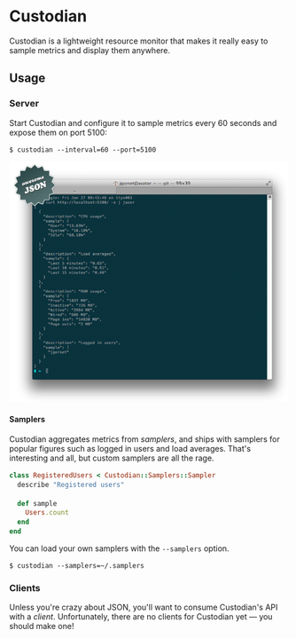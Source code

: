 # Custodian

Custodian is a lightweight resource monitor that makes it really easy
to sample metrics and display them anywhere.

## Usage

### Server

Start Custodian and configure it to sample metrics every 60 seconds and expose them
on port 5100:

    $ custodian --interval=60 --port=5100

![Example](https://github.com/jgorset/custodian/raw/master/docs/images/example.png)

#### Samplers

Custodian aggregates metrics from *samplers*, and ships with samplers for popular figures
such as logged in users and load averages. That's interesting and all, but custom
samplers are all the rage.

```ruby
class RegisteredUsers < Custodian::Samplers::Sampler
  describe "Registered users"

  def sample
    Users.count
  end
end
```

You can load your own samplers with the `--samplers` option.

    $ custodian --samplers=~/.samplers

### Clients

Unless you're crazy about JSON, you'll want to consume Custodian's API with a
*client*. Unfortunately, there are no clients for Custodian yet — you should make one!
